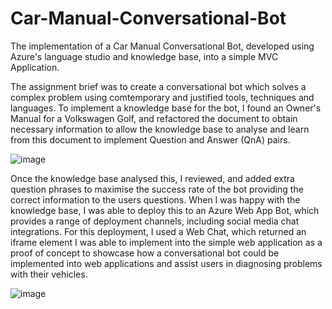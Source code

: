 # Car-Manual-Conversational-Bot
The implementation of a Car Manual Conversational Bot, developed using Azure's language studio and knowledge base, into a simple MVC Application. 

The assignment brief was to create a conversational bot which solves a complex problem using comtemporary and justified tools, techniques and languages.
To implement a knowledge base for the bot, I found an Owner's Manual for a Volkswagen Golf, and refactored the document to obtain necessary information to allow the knowledge base
to analyse and learn from this document to implement Question and Answer (QnA) pairs. 

![image](https://user-images.githubusercontent.com/43405874/163265762-4b9b4e04-c12f-455e-a0b2-83645899a88b.png)

Once the knowledge base analysed this, I reviewed, and added extra question phrases to maximise the success rate of the bot providing the correct information to the users questions.
When I was happy with the knowledge base, I was able to deploy this to an Azure Web App Bot, which provides a range of deployment channels, including social media chat integrations.
For this deployment, I used a Web Chat, which returned an iframe element I was able to implement into the simple web application as a proof of concept to showcase how a conversational
bot could be implemented into web applications and assist users in diagnosing problems with their vehicles. 

![image](https://user-images.githubusercontent.com/43405874/163266046-673a9c37-3fd9-4ea1-a6b7-53ad1c6ff665.png)
